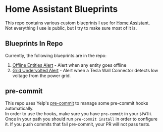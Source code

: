 Home Assistant Blueprints
=========================
This repo contains various custom blueprints I use for [Home Assistant](https://www.home-assistant.io/getting-started).  
Not everything I use is public, but I try to make sure most of it is.

Blueprints In Repo
------------------
Currently, the following blueprints are in the repo:

1. [Offline Entities Alert](blueprints/offline_entities_alert) - Alert when any entity goes offline
2. [Grid Undervolted Alert](blueprints/grid_undervolted_alert) - Alert when a Tesla Wall Connector detects low voltage from the power grid.

pre-commit
----------
This repo uses Yelp's [pre-commit](https://pre-commit.com/) to manage some pre-commit hooks automatically.  
In order to use the hooks, make sure you have `pre-commit` in your `$PATH`.  
Once in your path you should run `pre-commit install` in order to configure it. If you push commits that fail pre-commit, your PR will
not pass tests.
